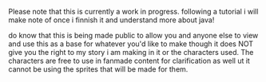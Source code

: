 Please note that this is currently a work in progress. following a tutorial i will make note of once i finnish it and understand more about java!

do know that this is being made public to allow you and anyone else to view and use this as a base for whatever you'd like to make though it does NOT give you the right to my story i am making in it or the characters used. The characters are free to use in fanmade content for clarification as well ut it cannot be using the sprites that will be made for them.